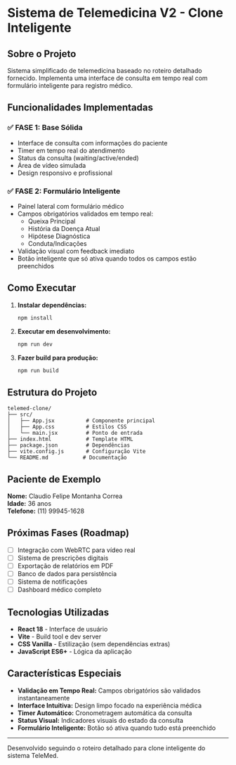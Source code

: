 # Sistema de Telemedicina V2 - Clone Inteligente

## Sobre o Projeto
Sistema simplificado de telemedicina baseado no roteiro detalhado fornecido. Implementa uma interface de consulta em tempo real com formulário inteligente para registro médico.

## Funcionalidades Implementadas

### ✅ FASE 1: Base Sólida
- Interface de consulta com informações do paciente
- Timer em tempo real do atendimento
- Status da consulta (waiting/active/ended)
- Área de vídeo simulada
- Design responsivo e profissional

### ✅ FASE 2: Formulário Inteligente
- Painel lateral com formulário médico
- Campos obrigatórios validados em tempo real:
  - Queixa Principal
  - História da Doença Atual
  - Hipótese Diagnóstica
  - Conduta/Indicações
- Validação visual com feedback imediato
- Botão inteligente que só ativa quando todos os campos estão preenchidos

## Como Executar

1. **Instalar dependências:**
   ```bash
   npm install
   ```

2. **Executar em desenvolvimento:**
   ```bash
   npm run dev
   ```

3. **Fazer build para produção:**
   ```bash
   npm run build
   ```

## Estrutura do Projeto

```
telemed-clone/
├── src/
│   ├── App.jsx          # Componente principal
│   ├── App.css          # Estilos CSS
│   └── main.jsx         # Ponto de entrada
├── index.html           # Template HTML
├── package.json         # Dependências
├── vite.config.js       # Configuração Vite
└── README.md           # Documentação
```

## Paciente de Exemplo

**Nome:** Claudio Felipe Montanha Correa  
**Idade:** 36 anos  
**Telefone:** (11) 99945-1628

## Próximas Fases (Roadmap)

- [ ] Integração com WebRTC para vídeo real
- [ ] Sistema de prescrições digitais
- [ ] Exportação de relatórios em PDF
- [ ] Banco de dados para persistência
- [ ] Sistema de notificações
- [ ] Dashboard médico completo

## Tecnologias Utilizadas

- **React 18** - Interface de usuário
- **Vite** - Build tool e dev server
- **CSS Vanilla** - Estilização (sem dependências extras)
- **JavaScript ES6+** - Lógica da aplicação

## Características Especiais

- **Validação em Tempo Real:** Campos obrigatórios são validados instantaneamente
- **Interface Intuitiva:** Design limpo focado na experiência médica
- **Timer Automático:** Cronometragem automática da consulta
- **Status Visual:** Indicadores visuais do estado da consulta
- **Formulário Inteligente:** Botão só ativa quando tudo está preenchido

---

Desenvolvido seguindo o roteiro detalhado para clone inteligente do sistema TeleMed.